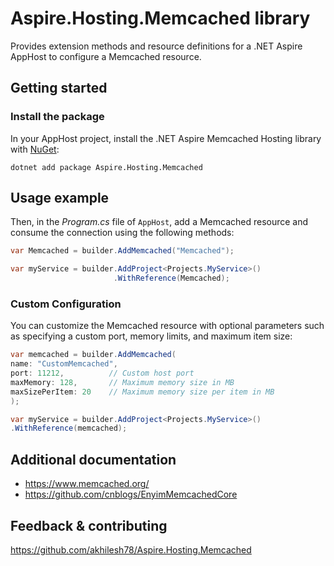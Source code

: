 # Aspire.Hosting.Memcached library

Provides extension methods and resource definitions for a .NET Aspire AppHost to configure a Memcached resource.

## Getting started

### Install the package

In your AppHost project, install the .NET Aspire Memcached Hosting library with [NuGet](https://www.nuget.org):

```dotnetcli
dotnet add package Aspire.Hosting.Memcached
```

## Usage example

Then, in the _Program.cs_ file of `AppHost`, add a Memcached resource and consume the connection using the following methods:

```csharp
var Memcached = builder.AddMemcached("Memcached");

var myService = builder.AddProject<Projects.MyService>()
                       .WithReference(Memcached);
```

### Custom Configuration
You can customize the Memcached resource with optional parameters such as specifying a custom port, memory limits, and maximum item size:

```csharp
var memcached = builder.AddMemcached(
name: "CustomMemcached",
port: 11212,          // Custom host port
maxMemory: 128,       // Maximum memory size in MB
maxSizePerItem: 20    // Maximum memory size per item in MB
);

var myService = builder.AddProject<Projects.MyService>()
.WithReference(memcached);
```

## Additional documentation

* https://www.memcached.org/
* https://github.com/cnblogs/EnyimMemcachedCore

## Feedback & contributing

https://github.com/akhilesh78/Aspire.Hosting.Memcached
